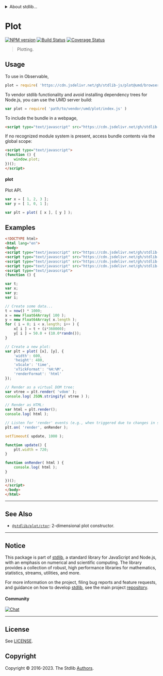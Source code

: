 <!--

@license Apache-2.0

Copyright (c) 2021 The Stdlib Authors.

Licensed under the Apache License, Version 2.0 (the "License");
you may not use this file except in compliance with the License.
You may obtain a copy of the License at

   http://www.apache.org/licenses/LICENSE-2.0

Unless required by applicable law or agreed to in writing, software
distributed under the License is distributed on an "AS IS" BASIS,
WITHOUT WARRANTIES OR CONDITIONS OF ANY KIND, either express or implied.
See the License for the specific language governing permissions and
limitations under the License.

-->


<details>
  <summary>
    About stdlib...
  </summary>
  <p>We believe in a future in which the web is a preferred environment for numerical computation. To help realize this future, we've built stdlib. stdlib is a standard library, with an emphasis on numerical and scientific computation, written in JavaScript (and C) for execution in browsers and in Node.js.</p>
  <p>The library is fully decomposable, being architected in such a way that you can swap out and mix and match APIs and functionality to cater to your exact preferences and use cases.</p>
  <p>When you use stdlib, you can be absolutely certain that you are using the most thorough, rigorous, well-written, studied, documented, tested, measured, and high-quality code out there.</p>
  <p>To join us in bringing numerical computing to the web, get started by checking us out on <a href="https://github.com/stdlib-js/stdlib">GitHub</a>, and please consider <a href="https://opencollective.com/stdlib">financially supporting stdlib</a>. We greatly appreciate your continued support!</p>
</details>

# Plot

[![NPM version][npm-image]][npm-url] [![Build Status][test-image]][test-url] [![Coverage Status][coverage-image]][coverage-url] <!-- [![dependencies][dependencies-image]][dependencies-url] -->

> Plotting.



<section class="usage">

## Usage

To use in Observable,

```javascript
plot = require( 'https://cdn.jsdelivr.net/gh/stdlib-js/plot@umd/browser.js' )
```

To vendor stdlib functionality and avoid installing dependency trees for Node.js, you can use the UMD server build:

```javascript
var plot = require( 'path/to/vendor/umd/plot/index.js' )
```

To include the bundle in a webpage,

```html
<script type="text/javascript" src="https://cdn.jsdelivr.net/gh/stdlib-js/plot@umd/browser.js"></script>
```

If no recognized module system is present, access bundle contents via the global scope:

```html
<script type="text/javascript">
(function () {
    window.plot;
})();
</script>
```

#### plot

Plot API.

```javascript
var x = [ 1, 2, 3 ];
var y = [ 1, 0, 1 ];

var plt = plot( [ x ], [ y ] );
```

</section>

<!-- /.usage -->

<section class="examples">

## Examples

<!-- TODO: better examples -->

<!-- eslint no-undef: "error" -->

```html
<!DOCTYPE html>
<html lang="en">
<body>
<script type="text/javascript" src="https://cdn.jsdelivr.net/gh/stdlib-js/random/base/box-muller@umd/browser.js"></script>
<script type="text/javascript" src="https://cdn.jsdelivr.net/gh/stdlib-js/array/float64@umd/browser.js"></script>
<script type="text/javascript" src="https://cdn.jsdelivr.net/gh/stdlib-js/time/now@umd/browser.js"></script>
<script type="text/javascript" src="https://cdn.jsdelivr.net/gh/stdlib-js/plot@umd/browser.js"></script>
<script type="text/javascript">
(function () {

var t;
var x;
var y;
var i;

// Create some data...
t = now() * 1000;
x = new Float64Array( 100 );
y = new Float64Array( x.length );
for ( i = 0; i < x.length; i++ ) {
    x[ i ] = t + (i*360000);
    y[ i ] = 50.0 + (10.0*randn());
}

// Create a new plot:
var plt = plot( [x], [y], {
    'width': 600,
    'height': 480,
    'xScale': 'time',
    'xTickFormat': '%H:%M',
    'renderFormat': 'html'
});

// Render as a virtual DOM tree:
var vtree = plt.render( 'vdom' );
console.log( JSON.stringify( vtree ) );

// Render as HTML:
var html = plt.render();
console.log( html );

// Listen for 'render' events (e.g., when triggered due to changes in state):
plt.on( 'render', onRender );

setTimeout( update, 1000 );

function update() {
    plt.width = 720;
}

function onRender( html ) {
    console.log( html );
}

})();
</script>
</body>
</html>
```

</section>

<!-- /.examples -->

<!-- Section for related `stdlib` packages. Do not manually edit this section, as it is automatically populated. -->

<section class="related">

* * *

## See Also

-   <span class="package-name">[`@stdlib/plot/ctor`][@stdlib/plot/ctor]</span><span class="delimiter">: </span><span class="description">2-dimensional plot constructor.</span>

</section>

<!-- /.related -->

<!-- Section for all links. Make sure to keep an empty line after the `section` element and another before the `/section` close. -->


<section class="main-repo" >

* * *

## Notice

This package is part of [stdlib][stdlib], a standard library for JavaScript and Node.js, with an emphasis on numerical and scientific computing. The library provides a collection of robust, high performance libraries for mathematics, statistics, streams, utilities, and more.

For more information on the project, filing bug reports and feature requests, and guidance on how to develop [stdlib][stdlib], see the main project [repository][stdlib].

#### Community

[![Chat][chat-image]][chat-url]

---

## License

See [LICENSE][stdlib-license].


## Copyright

Copyright &copy; 2016-2023. The Stdlib [Authors][stdlib-authors].

</section>

<!-- /.stdlib -->

<!-- Section for all links. Make sure to keep an empty line after the `section` element and another before the `/section` close. -->

<section class="links">

[npm-image]: http://img.shields.io/npm/v/@stdlib/plot.svg
[npm-url]: https://npmjs.org/package/@stdlib/plot

[test-image]: https://github.com/stdlib-js/plot/actions/workflows/test.yml/badge.svg?branch=v0.1.1
[test-url]: https://github.com/stdlib-js/plot/actions/workflows/test.yml?query=branch:v0.1.1

[coverage-image]: https://img.shields.io/codecov/c/github/stdlib-js/plot/main.svg
[coverage-url]: https://codecov.io/github/stdlib-js/plot?branch=main

<!--

[dependencies-image]: https://img.shields.io/david/stdlib-js/plot.svg
[dependencies-url]: https://david-dm.org/stdlib-js/plot/main

-->

[chat-image]: https://img.shields.io/gitter/room/stdlib-js/stdlib.svg
[chat-url]: https://app.gitter.im/#/room/#stdlib-js_stdlib:gitter.im

[stdlib]: https://github.com/stdlib-js/stdlib

[stdlib-authors]: https://github.com/stdlib-js/stdlib/graphs/contributors

[umd]: https://github.com/umdjs/umd
[es-module]: https://developer.mozilla.org/en-US/docs/Web/JavaScript/Guide/Modules

[deno-url]: https://github.com/stdlib-js/plot/tree/deno
[umd-url]: https://github.com/stdlib-js/plot/tree/umd
[esm-url]: https://github.com/stdlib-js/plot/tree/esm
[branches-url]: https://github.com/stdlib-js/plot/blob/main/branches.md

[stdlib-license]: https://raw.githubusercontent.com/stdlib-js/plot/main/LICENSE

<!-- <toc-links> -->

<!-- </toc-links> -->

<!-- <related-links> -->

[@stdlib/plot/ctor]: https://github.com/stdlib-js/plot/tree/main/ctor

<!-- </related-links> -->

</section>

<!-- /.links -->
